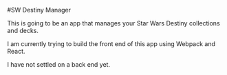 #SW Destiny Manager

This is going to be an app that manages your Star Wars Destiny collections and decks.

I am currently trying to build the front end of this app using Webpack and React.

I have not settled on a back end yet.
